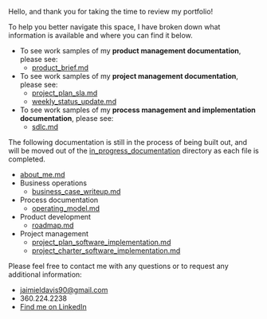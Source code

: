 Hello, and thank you for taking the time to review my portfolio!

To help you better navigate this space, I have broken down what information is available and where you can find it below.
* To see work samples of my **product management documentation**, please see:
  * [product_brief.md](https://github.com/JaimieLD/pdm_portfolio/blob/main/product_development/product_brief.md)
* To see work samples of my **project management documentation**, please see:
  * [project_plan_sla.md](https://github.com/JaimieLD/pdm_portfolio/blob/main/project_management/project_plan_sla.md)
  * [weekly_status_update.md](https://github.com/JaimieLD/pdm_portfolio/blob/main/project_management/weekly_status_update.md)
* To see work samples of my **process management and implementation documentation**, please see:
  * [sdlc.md](https://github.com/JaimieLD/pdm_portfolio/blob/main/process/sdlc.md)

The following documentation is still in the process of being built out, and will be moved out of the [in_progress_documentation](https://github.com/JaimieLD/pdm_portfolio/tree/main/in_progress_documentation) directory as each file is completed.
* [about_me.md](https://github.com/JaimieLD/pdm_portfolio/blob/main/in_progress_documentation/about_me.md)
* Business operations
  * [business_case_writeup.md](https://github.com/JaimieLD/pdm_portfolio/blob/main/in_progress_documentation/business_case_writeup.md)
* Process documentation
  * [operating_model.md](https://github.com/JaimieLD/pdm_portfolio/blob/main/in_progress_documentation/operating_model.md)
* Product development
  * [roadmap.md](https://github.com/JaimieLD/pdm_portfolio/blob/main/in_progress_documentation/roadmap.md)
* Project management
  * [project_plan_software_implementation.md](https://github.com/JaimieLD/pdm_portfolio/blob/main/in_progress_documentation/project_plan_software_implementation.md)
  * [project_charter_software_implementation.md](https://github.com/JaimieLD/pdm_portfolio/blob/main/in_progress_documentation/project_charter_software_implementation.md)

Please feel free to contact me with any questions or to request any additional information:
* [jaimieldavis90@gmail.com](mailto:jaimieldavis90@gmail.com)
* 360.224.2238
* [Find me on LinkedIn](https://www.linkedin.com/in/jaimie-l-davis/)

